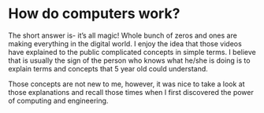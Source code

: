 
# How do computers work?

The short answer is- it’s all magic! Whole bunch of zeros and ones are making everything in the digital world. I enjoy the idea that those videos have explained to the public complicated concepts in simple terms. I believe that is usually the sign of the person who knows what he/she is doing is to explain terms and concepts that 5 year old could understand. 

Those concepts are not new to me, however, it was nice to take a look at those explanations and recall those times when I first discovered the power of computing and engineering.  
